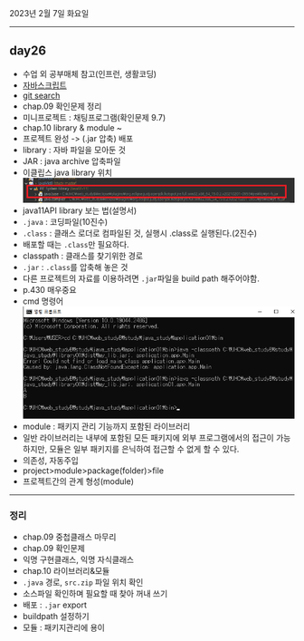 2023년 2월 7일 화요일

---

## day26

- 수업 외 공부매체 참고(인프런, 생활코딩)
- [자바스크립트](https://ko.javascript.info/)
- [git search](https://github.com/search)
- chap.09 확인문제 정리
- 미니프로젝트 : 채팅프로그램(확인문제 9.7)
- chap.10 library & module ~
- 프로젝트 완성 -> (.jar 압축) 배포
- library : 자바 파일을 모아둔 것
- JAR : java archive 압축파일
- 이클립스 java library 위치
  ![](./library.png)
- java11API library 보는 법(설명서)
- `.java` : 코딩파일(10진수)
- `.class` : 클래스 로더로 컴파일된 것, 실행시 .class로 실행된다.(2진수)
- 배포할 때는 `.class`만 필요하다.
- classpath : 클래스를 찾기위한 경로
- `.jar` : `.class`를 압축해 놓은 것
- 다른 프로젝트의 자료를 이용하려면 `.jar`파일을 build path 해주어야함.
- p.430 매우중요
- cmd 명령어
  ![](cmd.png)
- module : 패키지 관리 기능까지 포함된 라이브러리
- 일반 라이브러리는 내부에 포함된 모든 패키지에 외부 프로그램에서의 접근이 가능하지만, 모듈은 일부 패키지를 은닉하여 접근할 수 없게 할 수 있다.
- 의존성, 자동주입
- project>module>package(folder)>file
- 프로젝트간의 관계 형성(module)

---

### 정리

- chap.09 중첩클래스 마무리
- chap.09 확인문제
- 익명 구현클래스, 익명 자식클래스
- chap.10 라이브러리&모듈
- `.java` 경로, `src.zip` 파일 위치 확인
- 소스파일 확인하며 필요할 때 찾아 꺼내 쓰기
- 배포 : `.jar` export
- buildpath 설정하기
- 모듈 : 패키지관리에 용이

